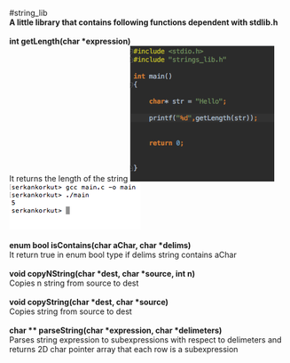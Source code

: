 #string_lib
<br>
**A little library that contains following functions dependent with stdlib.h**
<br>
<br>
**int getLength(char \*expression)**
<br>
It returns the length of the string 
![Alt text](https://github.com/justSomeRandomPal/CS-Hacettepe-Club/blob/master/string_lib/img/getLength.png?raw=true "Get Length")
<br>
![Alt text](https://github.com/justSomeRandomPal/CS-Hacettepe-Club/blob/master/string_lib/img/getLengthUsage.png?raw=true "Get Length Usage")
<br>
<br>
**enum bool isContains(char aChar, char \*delims)**
<br>
It return true in enum bool type if delims string contains aChar 
<br>
<br>
**void copyNString(char \*dest, char \*source, int n)**
<br>
Copies n string from source to dest
<br>
<br>
**void copyString(char \*dest, char \*source)**
<br>
Copies string from source to dest
<br>
<br>
**char \*\* parseString(char \*expression, char \*delimeters)**
<br>
Parses string expression to subexpressions with respect to delimeters and returns 2D char pointer array that each row is a subexpression

